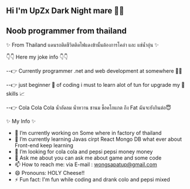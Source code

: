 ## Hi I'm UpZx Dark Night mare :wave::wave:
## Noob programmer from thailand
✨ From Thailand แดนรถติดชีวิตติดไฟแดงข้านั้นต้องการโคล่า และ แช่น้ำอุ่น ✨ 

:point_down::point_down: Here my joke info :point_down::point_down:

--:point_right: Currently programmer .net and web development at somewhere :office::city_sunrise: 

--:point_right: just beginner :beginner: of coding i must to learn alot of tun for upgrade my  :page_with_curl: skills :chart_with_upwards_trend:

--:point_right: Cola Cola Cola น้ำอัดลม น้ำหวาน ชานม ช็อคโกแกต ถึง Fat ฉันจะยังกินต่อ:innocent:

✨ My Info ✨ 
- 🔭 I’m currently working on Some where in factory of thailand 
- 🌱 I’m currently learning Javas cirpt React Mongo DB what ever about Front-end keep learning
- 🤔 I’m looking for cola cola and pepsi pepsi money money
- 💬 Ask me about you can ask me about game and some code
- 📫 How to reach me: via E-mail : wongsapatup@gmail.com
- 😄 Pronouns: HOLY Cheese!!
- ⚡ Fun fact: I'm fun while coding and drank colo and pepsi mixed

